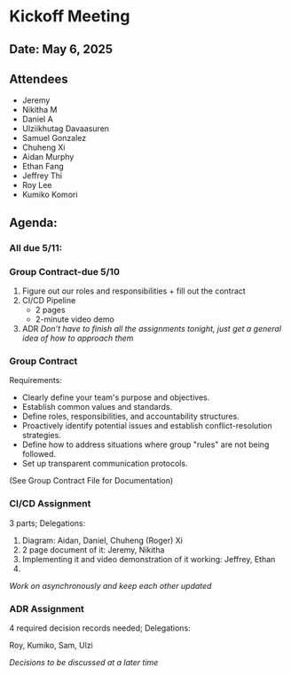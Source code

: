 # Kickoff Meeting 

## Date: May 6, 2025

## Attendees
- Jeremy
- Nikitha M
- Daniel A
- Ulziikhutag Davaasuren
- Samuel Gonzalez
- Chuheng Xi
- Aidan Murphy
- Ethan Fang
- Jeffrey Thi
- Roy Lee
- Kumiko Komori

## Agenda:

### All due 5/11:
### Group Contract-due 5/10

1. Figure out our roles and responsibilities + fill out the contract
2. CI/CD Pipeline
   - 2 pages
   - 2-minute video demo
3. ADR
*Don’t have to finish all the assignments tonight, just get a general idea of how to approach them*

### Group Contract

Requirements:

- Clearly define your team's purpose and objectives.
- Establish common values and standards.
- Define roles, responsibilities, and accountability structures.
- Proactively identify potential issues and establish conflict-resolution strategies.
- Define how to address situations where group "rules" are not being followed.
- Set up transparent communication protocols.

(See Group Contract File for Documentation)

### CI/CD Assignment

3 parts; Delegations:

1. Diagram: Aidan, Daniel, Chuheng (Roger) Xi
2. 2 page document of it: Jeremy, Nikitha
3. Implementing it and video demonstration of it working: Jeffrey, Ethan
4. 
*Work on asynchronously and keep each other updated*

### ADR Assignment

4 required decision records needed; Delegations:

Roy, Kumiko, Sam, Ulzi

*Decisions to be discussed at a later time*
